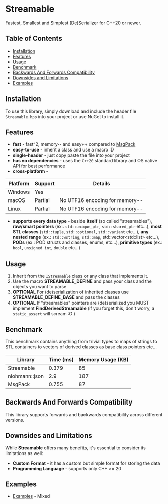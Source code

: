 # Streamable

Fastest, Smallest and Simplest (De)Serializer for C++20 or newer.

## Table of Contents

- [Installation](#installation)
- [Features](#features)
- [Usage](#usage)
- [Benchmark](#benchmark)
- [Backwards And Forwards Compatibility](#backwards-and-forwards-compatibility)
- [Downsides and Limitations](#downsides-and-limitations)
- [Examples](#examples)

## Installation

To use this library, simply download and include the header file `Streamable.hpp` into your project or use NuGet to install it.

## Features

- **fast** - fast^2, memory-- and easy++ compared to [MsgPack](https://msgpack.org/)
- **easy-to-use** - inherit a class and use a macro :D
- **single-header** - just copy paste the file into your project
- **has no dependencies** - uses the `C++20` standard library and OS native API for best performance
- **cross-platform** -

| Platform | Support | Details                        |
| -------- | ------- | ------------------------------ |
| Windows  | Yes     |                                |
| macOS    | Partial | No UTF16 encoding for memory-- |
| Linux    | Partial | No UTF16 encoding for memory-- |

- **supports every data type** - beside **itself** (so called "streamables"), **raw/smart pointers** (ex:. `std::unique_ptr`, `std::shared_ptr` etc...), **most STL classes** (`std::tuple`, `std::optional`, `std::variant` etc...), **any nested range** (ex.: `std::wstring`, `std::map`, std::vector&lt;std::list&gt; etc...), **PODs** (ex.: POD structs and classes, enums, etc...), **primitive types** (ex.: `bool`, `unsigned int`, `double` etc...)

## Usage

1. Inherit from the `IStreamable` class or any class that implements it.
2. Use the macro **STREAMABLE_DEFINE** and pass your class and the objects you want to parse
3. **OPTIONAL** For (de)serialization of inherited classes use **STREAMABLE_DEFINE_BASE** and pass the classes
4. **OPTIONAL** If "streamables" pointers are (de)serialized you MUST implement **FindDerivedStreamable** (if you forget this, don't worry, a `static_assert` will scream :O )

## Benchmark

This benchmark contains anything from trivial types to maps of strings to STL containers to vectors of derived classes as base class pointers etc...

| Library        | Time (ms) | Memory Usage (KB) |
| -------------- | --------- | ----------------- |
| Streamable     | 0.379     | 85                |
| nlohmann::json | 2.9       | 187               |
| MsgPack        | 0.755     | 87                |

## Backwards And Forwards Compatibility

This library supports forwards and backwards compatibility across different versions.

## Downsides and Limitations

While **Streamable** offers many benefits, it's essential to consider its limitations as well:

- **Custom Format** - it has a custom but simple format for storing the data
- **Programming Language** - supports only C++ >= 20

## Examples

- [Examples](https://github.com/ClaudiuHBann/Streamable/blob/master/Tests/Main.cpp) - Mixed
